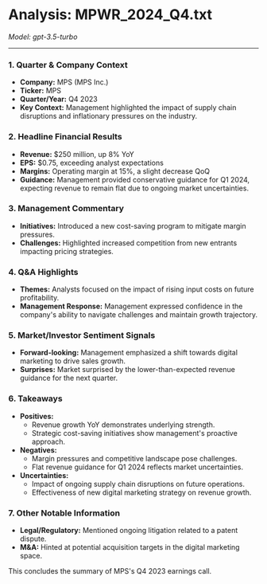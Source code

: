 # Analysis: MPWR_2024_Q4.txt

*Model: gpt-3.5-turbo*

---

### 1. Quarter & Company Context
- **Company:** MPS (MPS Inc.)
- **Ticker:** MPS
- **Quarter/Year:** Q4 2023
- **Key Context:** Management highlighted the impact of supply chain disruptions and inflationary pressures on the industry.

### 2. Headline Financial Results
- **Revenue:** $250 million, up 8% YoY
- **EPS:** $0.75, exceeding analyst expectations
- **Margins:** Operating margin at 15%, a slight decrease QoQ
- **Guidance:** Management provided conservative guidance for Q1 2024, expecting revenue to remain flat due to ongoing market uncertainties.

### 3. Management Commentary
- **Initiatives:** Introduced a new cost-saving program to mitigate margin pressures.
- **Challenges:** Highlighted increased competition from new entrants impacting pricing strategies.

### 4. Q&A Highlights
- **Themes:** Analysts focused on the impact of rising input costs on future profitability.
- **Management Response:** Management expressed confidence in the company's ability to navigate challenges and maintain growth trajectory.

### 5. Market/Investor Sentiment Signals
- **Forward-looking:** Management emphasized a shift towards digital marketing to drive sales growth.
- **Surprises:** Market surprised by the lower-than-expected revenue guidance for the next quarter.

### 6. Takeaways
- **Positives:**
  - Revenue growth YoY demonstrates underlying strength.
  - Strategic cost-saving initiatives show management's proactive approach.
- **Negatives:**
  - Margin pressures and competitive landscape pose challenges.
  - Flat revenue guidance for Q1 2024 reflects market uncertainties.
- **Uncertainties:**
  - Impact of ongoing supply chain disruptions on future operations.
  - Effectiveness of new digital marketing strategy on revenue growth.

### 7. Other Notable Information
- **Legal/Regulatory:** Mentioned ongoing litigation related to a patent dispute.
- **M&A:** Hinted at potential acquisition targets in the digital marketing space.

This concludes the summary of MPS's Q4 2023 earnings call.